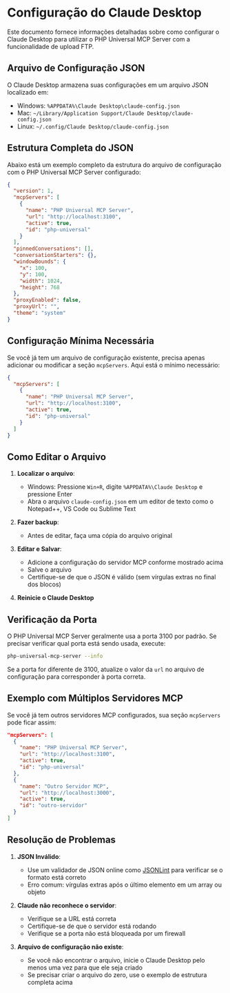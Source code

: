 # Configuração do Claude Desktop

Este documento fornece informações detalhadas sobre como configurar o Claude Desktop para utilizar o PHP Universal MCP Server com a funcionalidade de upload FTP.

## Arquivo de Configuração JSON

O Claude Desktop armazena suas configurações em um arquivo JSON localizado em:

- Windows: `%APPDATA%\Claude Desktop\claude-config.json`
- Mac: `~/Library/Application Support/Claude Desktop/claude-config.json`
- Linux: `~/.config/Claude Desktop/claude-config.json`

## Estrutura Completa do JSON

Abaixo está um exemplo completo da estrutura do arquivo de configuração com o PHP Universal MCP Server configurado:

```json
{
  "version": 1,
  "mcpServers": [
    {
      "name": "PHP Universal MCP Server",
      "url": "http://localhost:3100",
      "active": true,
      "id": "php-universal"
    }
  ],
  "pinnedConversations": [],
  "conversationStarters": {},
  "windowBounds": {
    "x": 100,
    "y": 100,
    "width": 1024,
    "height": 768
  },
  "proxyEnabled": false,
  "proxyUrl": "",
  "theme": "system"
}
```

## Configuração Mínima Necessária

Se você já tem um arquivo de configuração existente, precisa apenas adicionar ou modificar a seção `mcpServers`. Aqui está o mínimo necessário:

```json
{
  "mcpServers": [
    {
      "name": "PHP Universal MCP Server",
      "url": "http://localhost:3100",
      "active": true,
      "id": "php-universal"
    }
  ]
}
```

## Como Editar o Arquivo

1. **Localizar o arquivo**:
   - Windows: Pressione `Win+R`, digite `%APPDATA%\Claude Desktop` e pressione Enter
   - Abra o arquivo `claude-config.json` em um editor de texto como o Notepad++, VS Code ou Sublime Text

2. **Fazer backup**:
   - Antes de editar, faça uma cópia do arquivo original

3. **Editar e Salvar**:
   - Adicione a configuração do servidor MCP conforme mostrado acima
   - Salve o arquivo
   - Certifique-se de que o JSON é válido (sem vírgulas extras no final dos blocos)

4. **Reinicie o Claude Desktop**

## Verificação da Porta

O PHP Universal MCP Server geralmente usa a porta 3100 por padrão. Se precisar verificar qual porta está sendo usada, execute:

```bash
php-universal-mcp-server --info
```

Se a porta for diferente de 3100, atualize o valor da `url` no arquivo de configuração para corresponder à porta correta.

## Exemplo com Múltiplos Servidores MCP

Se você já tem outros servidores MCP configurados, sua seção `mcpServers` pode ficar assim:

```json
"mcpServers": [
  {
    "name": "PHP Universal MCP Server",
    "url": "http://localhost:3100",
    "active": true,
    "id": "php-universal"
  },
  {
    "name": "Outro Servidor MCP",
    "url": "http://localhost:3000",
    "active": true,
    "id": "outro-servidor"
  }
]
```

## Resolução de Problemas

1. **JSON Inválido**:
   - Use um validador de JSON online como [JSONLint](https://jsonlint.com/) para verificar se o formato está correto
   - Erro comum: vírgulas extras após o último elemento em um array ou objeto

2. **Claude não reconhece o servidor**:
   - Verifique se a URL está correta
   - Certifique-se de que o servidor está rodando
   - Verifique se a porta não está bloqueada por um firewall

3. **Arquivo de configuração não existe**:
   - Se você não encontrar o arquivo, inicie o Claude Desktop pelo menos uma vez para que ele seja criado
   - Se precisar criar o arquivo do zero, use o exemplo de estrutura completa acima